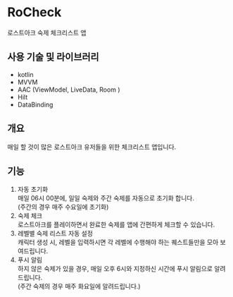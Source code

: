 # RoCheck

로스트아크 숙제 체크리스트 앱


사용 기술 및 라이브러리
---------
+ kotlin
+ MVVM
+ AAC (ViewModel, LiveData, Room )
+ Hilt
+ DataBinding

개요
----
매일 할 것이 많은 로스트아크 유저들을 위한 체크리스트 앱입니다.

기능
----
1. 자동 초기화<br/>
매일 06시 00분에, 일일 숙제와 주간 숙제를 자동으로 초기화 합니다.<br/>
(주간의 경우 매주 수요일에 초기화)<br/>
2. 숙제 체크<br/>
로스트아크를 플레이하면서 완료한 숙제를 앱에 간편하게 체크할 수 있습니다.<br/>
3. 레벨별 숙제 리스트 자동 설정<br/>
캐릭터 생성 시, 레벨을 입력하시면 각 레벨에 수행해야 하는 퀘스트들만을 모아 보여드립니다.<br/>
4. 푸시 알림<br/>
하지 않은 숙제가 있을 경우, 매일 오후 6시와 지정하신 시간에 푸시 알림으로 알려드립니다.<br/>
(주간 숙제의 경우 매주 화요일에 알려드립니다.)



